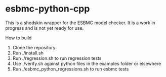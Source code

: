 # esbmc-python-cpp
This is a shedskin wrapper for the ESBMC model checker. It is a work in progress and is not yet ready for use.

How to build

1. Clone the repository
1. Run ./install.sh
1. Run ./regression.sh to run regression tests
1. Use ./verify.sh against python files in the examples folder or elsewhere
1. Run ./esbmc_python_regressions.sh to run esbmc tests

